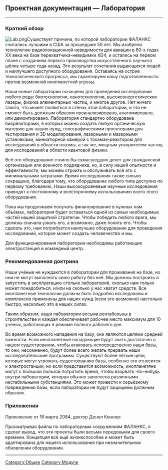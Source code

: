 ## Проектная документация — Лаборатория

------------------------------------------------------------------------

### Краткий обзор

![](Lab.png "Lab.png")Существует причина, по которой лаборатории ФАЛАНКС
считались лучшими в США за прошедшие 50 лет. Мы изобрели технологию
радиолокационной невидимости для авиации в 60-х годах XX века на базе
перехватчика-невидимки XD4, и остались на первом плане с созданием
первого производства искусственного паучьего шёлка четыре года назад.
Это результат сочетания выдающихся людей и наилучшего доступного
оборудования. Оставаясь на острие технологического прогресса, мы
гарантируем нашу подготовленность против возможной инопланетной угрозы.

Наши новые лаборатории оснащены для проведения исследований любого рода:
биотехнологии, нанотехнологии, высокоэнергетические лазеры, физика
элементарных частиц, и многое другое. Нет ничего такого, что может
появиться в стенах этой лаборатории, и что не сможет быть должным
образом проанализировано, анатомировано, или демонтировано. Лаборатория
стандартно оборудована биореакторами, в которых можно создать любую
органическую материю для наших нужд, голографическими проекторами для
тестирования и 3D моделирования, лазерными и мазерными установками,
миниатюрной камерой с токамак-реактором для исследований в области
плазмы, а так же, мощным ускорителем частиц для исследований в области
квантовой физики.

Всё это оборудование стоило бы сумасшедших денег для гражданской
организации или военного подрядчика, но, в силу нашей опытности и
эффективности, мы можем строить и обслуживать всё это с минимальными
затратами. Время исследования также сильно сокращено, благодаря тому,
что оборудование любого типа доступно по первому требованию. Наши
высокоуровневые научные исследования приводят к постоянному и
всестороннему использованию всего этого оборудования.

Пока мы продолжаем получать финансирование в нужных нам объёмах,
лаборатория будет оставаться одной из самых необходимых частей нашей
защитной стратегии. Чтобы победить любого врага, мы должны сначала
узнать его, а возможно, даже понять его. Чтобы сделать это, нам
потребуется наилучшее оборудование для проведения исследований, которое
может создать человечество и мы.

Для функционирования лаборатории необходимы работающие электростанция и
командный центр.

### Рекомендованная доктрина

Наши учёные не нуждаются в лаборатории для проживания на базе, но они не
могут выполнять свою работу без неё. Мы должны построить и запустить в
эксплуатацию столько лабораторий, сколько нам только может понадобиться,
и/или на сколько у нас хватит средств. Все инопланетные технологии
должны быть подробно исследованы и комплексно применены для наших нужд
(если это возможно) настолько быстро, насколько это в наших силах.

Таким образом, наши лаборатории весьма рентабельны в строительстве и
каждая обеспечивает рабочее место максимум для 10 учёных, работающих в
режиме полного рабочего дня.

Во время возможного нападения на базу, они являются целями средней
важности. Если инопланетные нападающие будут знать достаточно о нашем
существовании, чтобы атаковать непосредственно наши базы, то они,
несомненно, будут более всего желать прервать наши исследовательские
программы. Существуют более лёгкие цели, которые могут угрожать
существованию базы, особенно это относится к электростанции, но если
представится возможность, инопланетяне могут с большой пользой потратить
время, чтобы взорвать что-нибудь внутри лаборатории, которая обычно
заполнена различными нестабильными субстанциями. Это может привести к
серьёзному повреждению базы, если лаборатории не будут защищены должным
образом.

### Приложения

Приложение от 16 марта 2084, доктор Донел Коннор:

Просматривая файлы по лабораторным сооружениям ФАЛАНКС, я сделал вывод,
что эти проекты были весьма передовыми для своего времени. Концепция всё
ещё жизнеспособна и может быть адаптирована для нашего использования при
незначительном обновлении оборудования.

------------------------------------------------------------------------

[Category:Общее](Category:Общее "wikilink")
[Category:Модули](Category:Модули "wikilink")